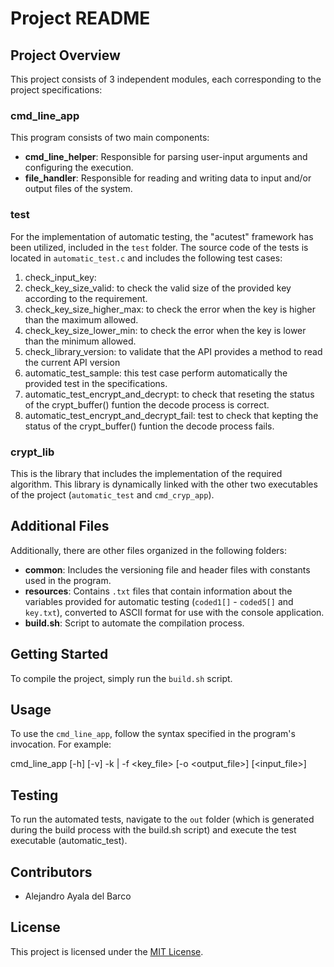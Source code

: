 # Project README

## Project Overview
This project consists of 3 independent modules, each corresponding to the project specifications:

### cmd_line_app
This program consists of two main components:
- **cmd_line_helper**: Responsible for parsing user-input arguments and configuring the execution.
- **file_handler**: Responsible for reading and writing data to input and/or output files of the system.

### test
For the implementation of automatic testing, the "acutest" framework has been utilized, included in the `test` folder. The source code of the tests is located in `automatic_test.c` and includes the following test cases:
1. check_input_key: 
2. check_key_size_valid: to check the valid size of the provided key according to the requirement. 
3. check_key_size_higher_max: to check the error when the key is higher than the maximum allowed.
4. check_key_size_lower_min: to check the error when the key is lower than the minimum allowed.
5. check_library_version: to validate that the API provides a method to read the current API version
6. automatic_test_sample: this test case perform automatically the provided test in the specifications. 
8. automatic_test_encrypt_and_decrypt: to check that reseting the status of the crypt_buffer() funtion the decode process is correct. 
9. automatic_test_encrypt_and_decrypt_fail: test to check that kepting the status of the crypt_buffer() funtion the decode process fails. 

### crypt_lib
This is the library that includes the implementation of the required algorithm. This library is dynamically linked with the other two executables of the project (`automatic_test` and `cmd_cryp_app`).

## Additional Files
Additionally, there are other files organized in the following folders:
- **common**: Includes the versioning file and header files with constants used in the program.
- **resources**: Contains `.txt` files that contain information about the variables provided for automatic testing (`coded1[]` - `coded5[]` and `key.txt`), converted to ASCII format for use with the console application.
- **build.sh**: Script to automate the compilation process.

## Getting Started
To compile the project, simply run the `build.sh` script.

## Usage
To use the `cmd_line_app`, follow the syntax specified in the program's invocation. For example:

cmd_line_app [-h] [-v] -k <key> | -f <key_file> [-o <output_file>] [<input_file>]


## Testing
To run the automated tests, navigate to the `out` folder (which is generated during the build process with the build.sh script) and execute the test executable (automatic_test).

## Contributors
- Alejandro Ayala del Barco

## License
This project is licensed under the [MIT License](LICENSE).
